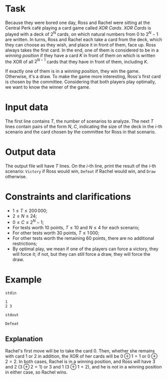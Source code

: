 
# Task

Because they were bored one day, Ross and Rachel were sitting at the Central Perk café playing a card game called *XOR Cards*. *XOR Cards* is played with a deck of $2^N$ cards, on which natural numbers from $0$ to $2^N-1$ are written. In turns, Ross and Rachel each take a card from the deck, which they can choose as they wish, and place it in front of them, face up. Ross always takes the first card. In the end, one of them is considered to be in a *winning position* if they have a card $K$ in front of them on which is written the XOR of all $2^{N-1}$ cards that they have in front of them, including $K$.

If exactly one of them is in a *winning position*, they win the game. Otherwise, it's a draw. To make the game more interesting, Ross's first card is chosen by the committee. Considering that both players play optimally, we want to know the winner of the game. 

# Input data

The first line contains $T$, the number of scenarios to analyze. The next $T$ lines contain pairs of the form $N$, $C$, indicating the size of the deck in the $i$-th scenario and the card chosen by the committee for Ross in that scenario.

# Output data

The output file will have $T$ lines. On the $i$-th line, print the result of the $i$-th scenario: `Victory` if Ross would win, `Defeat` if Rachel would win, and `Draw` otherwise.

# Constraints and clarifications

* $1 \leq T \leq 200\, 000$;
* $2 \leq N \leq 24$;
* $0 \leq C \leq 2^N-1$;
* For tests worth $10$ points, $T \leq 10$ and $N \leq 4$ for each scenario;
* For other tests worth $30$ points, $T \leq 1\, 000$;
* For other tests worth the remaining $60$ points, there are no additional restrictions;
* By optimal play, we mean if one of the players can force a victory, they will force it; if not, but they can still force a draw, they will force the draw.

# Example

`stdin`
```
1
2 3
```

`stdout`
```
Defeat
```

## Explanation

Rachel's first move will be to take the card $0$. Then, whether she remains with card $1$ or $2$ in addition, the XOR of her cards will be $0 \oplus 1 = 1$ or $0 \oplus 2 = 2$. In both cases, Rachel is in a winning position, and Ross will have $3$ and $2$ ($3 \oplus 2 = 1$) or $3$ and $1$ ($3 \oplus 1 = 2$), and he is not in a winning position in either case, so Rachel wins.
